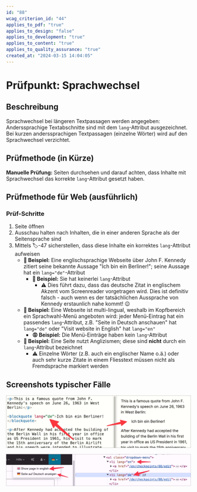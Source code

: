 ```yaml
---
id: "88"
wcag_criterion_id: "44"
applies_to_pdf: "true"
applies_to_design: "false"
applies_to_development: "true"
applies_to_content: "true"
applies_to_quality_assurance: "true"
created_at: "2024-03-15 14:04:05"
---
```


# Prüfpunkt: Sprachwechsel

## Beschreibung

Sprachwechsel bei längeren Textpassagen werden angegeben: Anderssprachige Textabschnitte sind mit dem `lang`-Attribut ausgezeichnet. Bei kurzen anderssprachigen Textpassagen (einzelne Wörter) wird auf den Sprachwechsel verzichtet.

## Prüfmethode (in Kürze)

**Manuelle Prüfung:** Seiten durchsehen und darauf achten, dass Inhalte mit Sprachwechsel das korrekte `lang`-Attribut gesetzt haben.

## Prüfmethode für Web (ausführlich)

### Prüf-Schritte

1. Seite öffnen
1. Ausschau halten nach Inhalten, die in einer anderen Sprache als der Seitensprache sind
1. Mittels 🏷️-47 sicherstellen, dass diese Inhalte ein korrektes `lang`-Attribut aufweisen
    - **🙂 Beispiel:** Eine englischsprachige Webseite über John F. Kennedy zitiert seine bekannte Aussage "Ich bin ein Berliner!"; seine Aussage hat ein `lang="de"`-Attribut
        - **🙂 Beispiel:** Sie hat keinerlei `lang`-Attribut
            - ⚠️ Dies führt dazu, dass das deutsche Zitat in englischem Akzent vom Screenreader vorgetragen wird. Dies ist definitiv falsch - auch wenn es der tatsächlichen Aussprache von Kennedy erstaunlich nahe kommt! 😉
    - **🙂 Beispiel:** Eine Webseite ist multi-lingual, weshalb im Kopfbereich ein Sprachwahl-Menü angeboten wird: jeder Menü-Eintrag hat ein passendes `lang`-Attribut, z.B. "Seite in Deutsch anschauen" hat `lang="de"` oder "Visit website in English" hat `lang="en"`
        - **😡 Beispiel:** Die Menü-Einträge haben kein `lang`-Attribut
    - **🙂 Beispiel:** Eine Seite nutzt Anglizismen; diese sind **nicht** durch ein `lang`-Attribut bezeichnet
        - ⚠️ Einzelne Wörter (z.B. auch ein englischer Name o.ä.) oder auch sehr kurze Zitate in einem Fliesstext müssen nicht als Fremdsprache markiert werden

## Screenshots typischer Fälle

![Ein BLOCKQUOTE-Zitat in einer anderen Sprache](images/ein-blockquote-zitat-in-einer-anderen-sprache.png)

![Ein Sprachwechsler in verschiedenen Sprachen](images/ein-sprachwechsler-in-verschiedenen-sprachen.png)